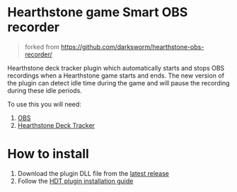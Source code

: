 # Hearthstone game Smart OBS recorder

> forked from https://github.com/darksworm/hearthstone-obs-recorder/

Hearthstone deck tracker plugin which automatically starts and stops OBS recordings when a Hearthstone game starts and ends. The new version of the plugin can detect idle time during the game and will pause the recording during these idle periods.

To use this you will need:
1. [OBS](https://obsproject.com/)
2. [Hearthstone Deck Tracker](https://hsreplay.net/downloads/)

# How to install

1. Download the plugin DLL file from the [latest release](https://github.com/darksworm/hearthstone-obs-recorder/releases/latest)
2. Follow the [HDT plugin installation guide](https://github.com/HearthSim/Hearthstone-Deck-Tracker/wiki/Available-Plugins)
